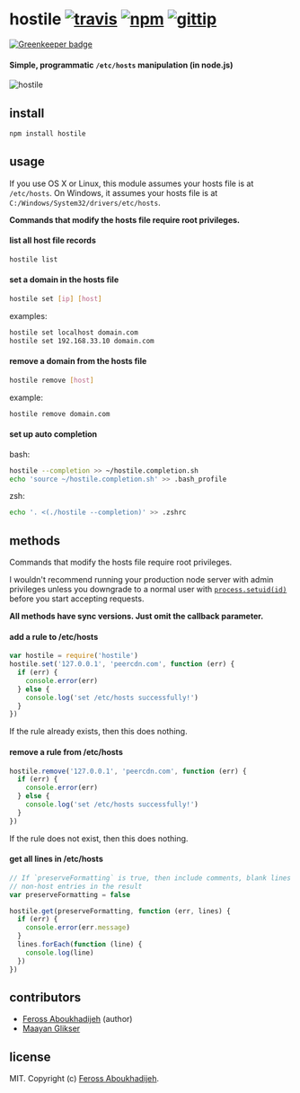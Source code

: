 # hostile [![travis](https://img.shields.io/travis/feross/hostile/master.svg)](https://travis-ci.org/feross/hostile) [![npm](https://img.shields.io/npm/v/hostile.svg)](https://npmjs.org/package/hostile) [![gittip](https://img.shields.io/gittip/feross.svg)](https://www.gittip.com/feross/)

[![Greenkeeper badge](https://badges.greenkeeper.io/direktspeed/etc-hosts.svg)](https://greenkeeper.io/)

#### Simple, programmatic `/etc/hosts` manipulation (in node.js)

![hostile](https://raw.github.com/feross/hostile/master/img.png)

## install

```bash
npm install hostile
```

## usage

If you use OS X or Linux, this module assumes your hosts file is at `/etc/hosts`. On
Windows, it assumes your hosts file is at `C:/Windows/System32/drivers/etc/hosts`.

**Commands that modify the hosts file require root privileges.**

#### list all host file records

```bash
hostile list
```

#### set a domain in the hosts file

```bash
hostile set [ip] [host]
```

examples:
```bash
hostile set localhost domain.com
hostile set 192.168.33.10 domain.com
```

#### remove a domain from the hosts file

```bash
hostile remove [host]
```

example:
```bash
hostile remove domain.com
```

#### set up auto completion

bash:
```bash
hostile --completion >> ~/hostile.completion.sh
echo 'source ~/hostile.completion.sh' >> .bash_profile
```

zsh:
```bash
echo '. <(./hostile --completion)' >> .zshrc
```

## methods

Commands that modify the hosts file require root privileges.

I wouldn't recommend running your production node server with admin privileges unless you
downgrade to a normal user with
[`process.setuid(id)`](http://nodejs.org/api/process.html#process_process_setuid_id)
before you start accepting requests.

**All methods have sync versions. Just omit the callback parameter.**

#### add a rule to /etc/hosts

```js
var hostile = require('hostile')
hostile.set('127.0.0.1', 'peercdn.com', function (err) {
  if (err) {
    console.error(err)
  } else {
    console.log('set /etc/hosts successfully!')
  }
})
```

If the rule already exists, then this does nothing.

#### remove a rule from /etc/hosts

```js
hostile.remove('127.0.0.1', 'peercdn.com', function (err) {
  if (err) {
    console.error(err)
  } else {
    console.log('set /etc/hosts successfully!')
  }
})
```

If the rule does not exist, then this does nothing.

#### get all lines in /etc/hosts

```js
// If `preserveFormatting` is true, then include comments, blank lines and other
// non-host entries in the result
var preserveFormatting = false

hostile.get(preserveFormatting, function (err, lines) {
  if (err) {
    console.error(err.message)
  }
  lines.forEach(function (line) {
    console.log(line)
  })
})
```

## contributors

- [Feross Aboukhadijeh](http://feross.org) (author)
- [Maayan Glikser](https://github.com/morsdyce)

## license

MIT. Copyright (c) [Feross Aboukhadijeh](http://feross.org).

